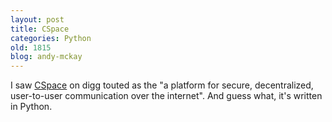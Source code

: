 ```yaml
---
layout: post
title: CSpace
categories: Python
old: 1815
blog: andy-mckay
---
```

I saw <a href="http://cspace.in/">CSpace</a> on digg touted as the "a platform for secure, decentralized, user-to-user communication over the internet". And guess what, it's written in Python. 